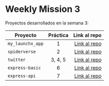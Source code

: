 # Weekly Mission 3

Proyectos desarrollados en la semana 3:

| Proyecto | Práctica | Link al repo |
| ------------- |:-------------:| -----:|
|`my_launchx_app`|1|[Link al repo](https://github.com/Kaserola4/my_launchx_app)|
|`spiderverse`|2|[Link al repo](https://github.com/Kaserola4/spiderverse)|
|`twitter`|3, 4, 5|[Link al repo](https://github.com/Kaserola4/twitter)|
|`express-basic`|6|[Link al repo](https://github.com/Kaserola4/express-basic)|
|`express-api`|7|[Link al repo](https://github.com/Kaserola4/express-api)|
